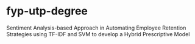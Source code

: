 # fyp-utp-degree
Sentiment Analysis-based Approach in Automating Employee Retention Strategies using TF-IDF and SVM to develop a Hybrid Prescriptive Model

 
 
